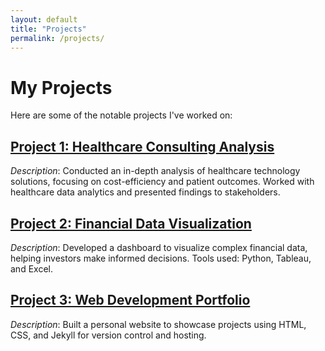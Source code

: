```yaml
---
layout: default
title: "Projects"
permalink: /projects/
---
```


# My Projects

Here are some of the notable projects I've worked on:

## [Project 1: Healthcare Consulting Analysis](#)
*Description*: Conducted an in-depth analysis of healthcare technology solutions, focusing on cost-efficiency and patient outcomes. Worked with healthcare data analytics and presented findings to stakeholders.

## [Project 2: Financial Data Visualization](#)
*Description*: Developed a dashboard to visualize complex financial data, helping investors make informed decisions. Tools used: Python, Tableau, and Excel.

## [Project 3: Web Development Portfolio](#)
*Description*: Built a personal website to showcase projects using HTML, CSS, and Jekyll for version control and hosting.
